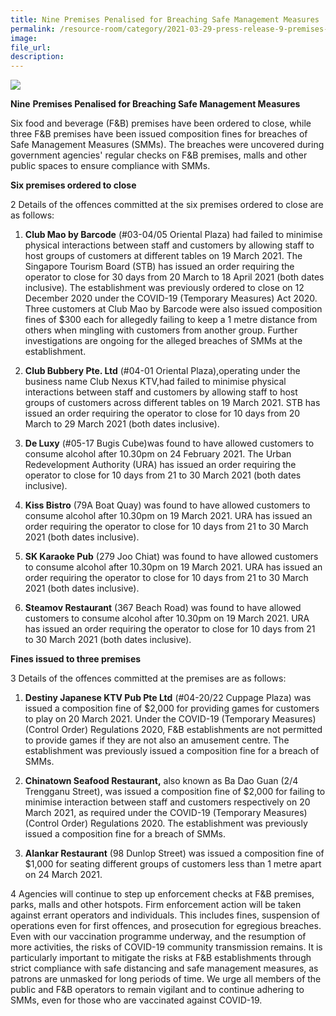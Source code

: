 ```yaml
---  
title: Nine Premises Penalised for Breaching Safe Management Measures 
permalink: /resource-room/category/2021-03-29-press-release-9-premises-penalised-for-breaching-SMMs
image:  
file_url:  
description:  
---  
```

![](RackMultipart20210331-4-1k1savy_html_68d95fc8b482815f.png)

**Nine**  **Premises Penalised for Breaching Safe Management Measures**

Six food and beverage (F&amp;B) premises have been ordered to close, while three F&amp;B premises have been issued composition fines for breaches of Safe Management Measures (SMMs). The breaches were uncovered during government agencies&#39; regular checks on F&amp;B premises, malls and other public spaces to ensure compliance with SMMs.

**Six premises ordered to close**

2 Details of the offences committed at the six premises ordered to close are as follows:

1. **Club Mao by Barcode** (#03-04/05 Oriental Plaza) had failed to minimise physical interactions between staff and customers by allowing staff to host groups of customers at different tables on 19 March 2021. The Singapore Tourism Board (STB) has issued an order requiring the operator to close for 30 days from 20 March to 18 April 2021 (both dates inclusive). The establishment was previously ordered to close on 12 December 2020 under the COVID-19 (Temporary Measures) Act 2020. Three customers at Club Mao by Barcode were also issued composition fines of $300 each for allegedly failing to keep a 1 metre distance from others when mingling with customers from another group. Further investigations are ongoing for the alleged breaches of SMMs at the establishment.

1. **Club Bubbery Pte. Ltd** (#04-01 Oriental Plaza),operating under the business name Club Nexus KTV,had failed to minimise physical interactions between staff and customers by allowing staff to host groups of customers across different tables on 19 March 2021. STB has issued an order requiring the operator to close for 10 days from 20 March to 29 March 2021 (both dates inclusive).

1. **De Luxy** (#05-17 Bugis Cube)was found to have allowed customers to consume alcohol after 10.30pm on 24 February 2021. The Urban Redevelopment Authority (URA) has issued an order requiring the operator to close for 10 days from 21 to 30 March 2021 (both dates inclusive).

1. **Kiss Bistro** (79A Boat Quay) was found to have allowed customers to consume alcohol after 10.30pm on 19 March 2021. URA has issued an order requiring the operator to close for 10 days from 21 to 30 March 2021 (both dates inclusive).

1. **SK Karaoke Pub** (279 Joo Chiat) was found to have allowed customers to consume alcohol after 10.30pm on 19 March 2021. URA has issued an order requiring the operator to close for 10 days from 21 to 30 March 2021 (both dates inclusive).

1. **Steamov Restaurant** (367 Beach Road) was found to have allowed customers to consume alcohol after 10.30pm on 19 March 2021. URA has issued an order requiring the operator to close for 10 days from 21 to 30 March 2021 (both dates inclusive).

**Fines issued to three premises**

3 Details of the offences committed at the premises are as follows:

1. **Destiny Japanese KTV Pub Pte Ltd** (#04-20/22 Cuppage Plaza) was issued a composition fine of $2,000 for providing games for customers to play on 20 March 2021. Under the COVID-19 (Temporary Measures) (Control Order) Regulations 2020, F&amp;B establishments are not permitted to provide games if they are not also an amusement centre. The establishment was previously issued a composition fine for a breach of SMMs.

1. **Chinatown Seafood Restaurant,** also known as Ba Dao Guan (2/4 Trengganu Street), was issued a composition fine of $2,000 for failing to minimise interaction between staff and customers respectively on 20 March 2021, as required under the COVID-19 (Temporary Measures) (Control Order) Regulations 2020. The establishment was previously issued a composition fine for a breach of SMMs.

1. **Alankar Restaurant** (98 Dunlop Street) was issued a composition fine of $1,000 for seating different groups of customers less than 1 metre apart on 24 March 2021.

4 Agencies will continue to step up enforcement checks at F&amp;B premises, parks, malls and other hotspots. Firm enforcement action will be taken against errant operators and individuals. This includes fines, suspension of operations even for first offences, and prosecution for egregious breaches. Even with our vaccination programme underway, and the resumption of more activities, the risks of COVID-19 community transmission remains. It is particularly important to mitigate the risks at F&amp;B establishments through strict compliance with safe distancing and safe management measures, as patrons are unmasked for long periods of time. We urge all members of the public and F&amp;B operators to remain vigilant and to continue adhering to SMMs, even for those who are vaccinated against COVID-19.


